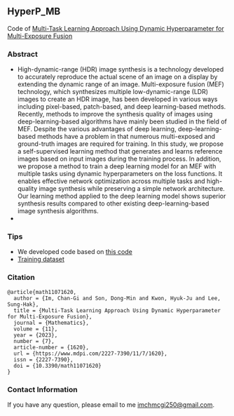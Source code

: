 ## HyperP_MB

Code of [Multi-Task Learning Approach Using Dynamic Hyperparameter for Multi-Exposure Fusion](https://doi.org/10.3390/math11071620)

### Abstract
* High-dynamic-range (HDR) image synthesis is a technology developed to accurately reproduce the actual scene of an image on a display by extending the dynamic range of an image. Multi-exposure fusion (MEF) technology, which synthesizes multiple low-dynamic-range (LDR) images to create an HDR image, has been developed in various ways including pixel-based, patch-based, and deep learning-based methods. Recently, methods to improve the synthesis quality of images using deep-learning-based algorithms have mainly been studied in the field of MEF. Despite the various advantages of deep learning, deep-learning-based methods have a problem in that numerous multi-exposed and ground-truth images are required for training. In this study, we propose a self-supervised learning method that generates and learns reference images based on input images during the training process. In addition, we propose a method to train a deep learning model for an MEF with multiple tasks using dynamic hyperparameters on the loss functions. It enables effective network optimization across multiple tasks and high-quality image synthesis while preserving a simple network architecture. Our learning method applied to the deep learning model shows superior synthesis results compared to other existing deep-learning-based image synthesis algorithms.
* 
### Tips
* We developed code based on [this code](https://github.com/hli1221/densefuse-pytorch)
* [Training dataset](https://knuackr-my.sharepoint.com/:u:/g/personal/imchmcgi2_knu_ac_kr/ERduPdE1J6VHjJGNRqCjf4oBFos4rZvMPTfTkdi0rQIb0Q?e=NAhvjW) 

### Citation
```
@article{math11071620,
  author = {Im, Chan-Gi and Son, Dong-Min and Kwon, Hyuk-Ju and Lee, Sung-Hak},
  title = {Multi-Task Learning Approach Using Dynamic Hyperparameter for Multi-Exposure Fusion},
  journal = {Mathematics},
  volume = {11},
  year = {2023},
  number = {7},
  article-number = {1620},
  url = {https://www.mdpi.com/2227-7390/11/7/1620},
  issn = {2227-7390},
  doi = {10.3390/math11071620}
}
```

### Contact Information
If you have any question, please email to me [imchmcgi250@gmail.com](imchmcgi250@gmail.com).
